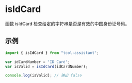 # isIdCard

函数 isIdCard 检查给定的字符串是否是有效的中国身份证号码。

## 示例

```javascript
import { isIdCard } from "tool-assistant";

var idCardNumber = 'ID Card';
var isValid = isIdCard(idCardNumber);

console.log(isValid); // 输出 false

```
